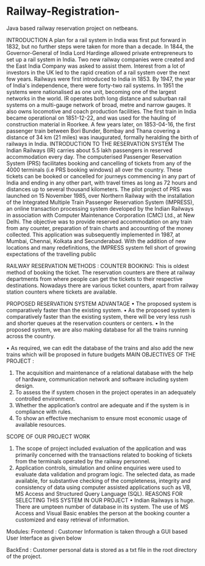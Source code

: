 # Railway-Registration-
Java based railway reservation project on netbeans.

INTRODUCTION
A plan for a rail system in India was first put forward in 1832, but no further steps were taken for
more than a decade. In 1844, the Governor-General of India Lord Hardinge allowed private
entrepreneurs to set up a rail system in India. Two new railway companies were created and the
East India Company was asked to assist them. Interest from a lot of investors in the UK led to the
rapid creation of a rail system over the next few years.
Railways were first introduced to India in 1853. By 1947, the year of India's independence, there
were forty-two rail systems. In 1951 the systems were nationalised as one unit, becoming one of
the largest networks in the world. IR operates both long distance and suburban rail systems on a
multi-gauge network of broad, metre and narrow gauges. It also owns locomotive and coach
production facilities.
The first train in India became operational on 1851-12-22, and was used for the hauling of
construction material in Roorkee. A few years later, on 1853-04-16, the first passenger train
between Bori Bunder, Bombay and Thana covering a distance of 34 km (21 miles) was
inaugurated, formally heralding the birth of railways in India.
 INTRODUCTION TO THE
RESERVATION
 SYSTEM
The Indian Railways (IR) carries about 5.5 lakh passengers in reserved accommodation every
day. The computerised Passenger Reservation System (PRS) facilitates booking and cancelling
of tickets from any of the 4000 terminals (i.e PRS booking windows) all over the country. These
tickets can be booked or cancelled for journeys commencing in any part of India and ending in
any other part, with travel times as long as 72 hours and distances up to several thousand
kilometers.
The pilot project of PRS was launched on 15 November 1985, over Northern Railway with the
installation of the Integrated Multiple Train Passenger Reservation System (IMPRESS), an
online transaction processing system developed by the Indian Railways in association with
Computer Maintenance Corporation (CMC) Ltd., at New Delhi. The objective was to provide
reserved accommodation on any train from any counter, preparation of train charts and
accounting of the money collected. This application was subsequently implemented in 1987, at
Mumbai, Chennai, Kolkata and Secunderabad. With the addition of new locations and many
redefinitions, the IMPRESS system fell short of growing expectations of the travelling public

RAILWAY RESERVATION METHODS :
COUNTER BOOKING:
This is oldest method of booking the ticket. The reservation counters are there at
railway departments from where people can get the tickets to their respective destinations.
Nowadays there are various ticket counters, apart from railway station counters where tickets are
available.
 
PROPOSED RESERVATION SYSTEM
 ADVANTAGE
• The proposed system is comparatively faster than the existing system.
• As the proposed system is comparatively faster than the existing system, there will be
 very less rush and shorter queues at the reservation counters or centers.
• In the proposed system, we are also making database for all the trains running across the
 country.

• As required, we can edit the database of the trains and also add the new trains which will
 be proposed in future budgets
 MAIN OBJECTIVES OF THE PROJECT :
1. The acquisition and maintenance of a relational database with the help of hardware,
 communication network and software including system design.
2. To assess the if system chosen in the project operates in an adequately controlled
 environment.
3. Whether the application’s control are adequate and if the system is in compliance with
 rules.
4. To show an effective mechanism to ensure most economic usage of available resources.

SCOPE OF OUR PROJECT WORK

1. The scope of project included evaluation of the application and was primarily concerned with
the transactions related to booking of tickets from the terminals operated by the railway
personnel. 
2. Application controls, simulation and online enquiries were used to evaluate data validation and
program logic. The selected data, as made available, for substantive checking of the
completeness, integrity and consistency of data using computer assisted applications such as VB,
MS Access and Structured Query Language (SQL).
REASONS FOR SELECTING THIS SYSTEM IN
 OUR PROJECT
• Indian Railways is huge. There are umpteen number of database in its system. The use of
 MS Access and Visual Basic enables the person at the booking counter a customized and
 easy retrieval of information.

Modules: 
Frontend : Customer Information is taken through a GUI based User Interface as given below


BackEnd : Customer personal data is stored as a txt file in the root directory of the project.
